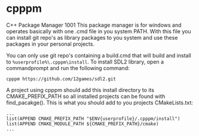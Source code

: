 # cpppm
C++ Package Manager 1001
This package manager is for windows and operates basically with one .cmd file in you system PATH. With this file you can install git repo's as library packages to you system and use these packages in your personal projects.

You can only use git repo's containing a build.cmd that will build and install to ``%userprofile%\.cpppm\install``. To install SDL2 library, open a commandprompt and run the following command:

```
cpppm https://github.com/12games/sdl2.git
```

A project using cpppm should add this install directory to its CMAKE_PREFIX_PATH so all installed projects can be found with find_pacakge(). This is what you should add to you projects CMakeLists.txt:

```
...
list(APPEND CMAKE_PREFIX_PATH "$ENV{userprofile}/.cpppm/install")
list(APPEND CMAKE_MODULE_PATH ${CMAKE_PREFIX_PATH}/cmake)
...
```
